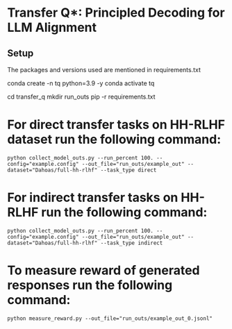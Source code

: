 # Transfer Q*: Principled Decoding for LLM Alignment

## Setup
The packages and versions used are mentioned in requirements.txt

conda create -n tq python=3.9 -y
conda activate tq

cd transfer_q
mkdir run_outs
pip -r requirements.txt

# For direct transfer tasks on HH-RLHF dataset run the following command:

```
python collect_model_outs.py --run_percent 100. --config="example.config" --out_file="run_outs/example_out" --dataset="Dahoas/full-hh-rlhf" --task_type direct
```

# For indirect transfer tasks on HH-RLHF run the following command:

```
python collect_model_outs.py --run_percent 100. --config="example.config" --out_file="run_outs/example_out" --dataset="Dahoas/full-hh-rlhf" --task_type indirect
```
# To measure reward of generated responses run the following command:

```
python measure_reward.py --out_file="run_outs/example_out_0.jsonl"
```
